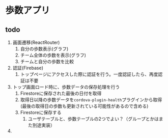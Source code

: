 # 歩数アプリ

## todo

1. 画面遷移(ReactRouter)
    1. 自分の歩数表示(グラフ)
    1. チーム全体の歩数を表示(グラフ)
    1. チームと自分の歩数を比較
1. 認証(Firebase)
    1. トップページにアクセスした際に認証を行う。一度認証したら、再度認証は不要
1. トップ画面ロード時に、歩数データの保存処理を行う
    1. Firestoreに保存された最後の日付を取得
    1. 取得日以降の歩数データを`cordova-plugin-health`プラグインから取得(最後の取得日の歩数も更新されている可能性があるので含める)
    1. Firestoreに保存する
        1. ユーザテーブルと、歩数テーブルの2つでよい？（グループとかはまた別途実装）
1.
